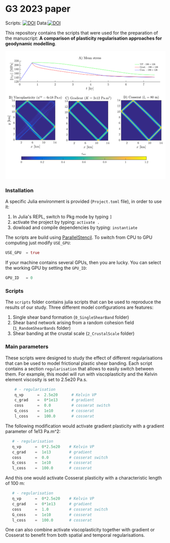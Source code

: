 # G3 2023 paper

Scripts: [![DOI](https://zenodo.org/badge/630468209.svg)](https://zenodo.org/badge/latestdoi/630468209)       Data:[![DOI](https://zenodo.org/badge/DOI/10.5281/zenodo.7692569.svg)](https://doi.org/10.5281/zenodo.7692569)

This repository contains the scripts that were used for the preparation of the manuscript: **A comparison of plasticity regularisation approaches for geodynamic modelling**.

<p align="center">
  <img src="docs/FigureLab0300.png" alt="shear-bands" width="700" />
</p>

### Installation

A specific Julia environment is provided (`Project.toml` file), in order to use it:
1. In Julia's REPL, switch to Pkg mode by typing `]`
2. activate the project by typing: `activate .`
3. dowload and compile dependencies by typing: `instantiate`

The scripts are build using [ParallelStencil](https://github.com/omlins/ParallelStencil.jl). To switch from CPU to GPU computing just modify `USE_GPU`:
```julia
USE_GPU  = true
```
If your machine contains several GPUs, then you are lucky. You can select the working GPU by setting the `GPU_ID`:
```julia
GPU_ID   = 0
```

### Scripts

The `scripts` folder contains julia scripts that can be used to reproduce the results of our study.
Three different model configurations are features:
1. Single shear band formation (`0_SingleShearBand` folder)
2. Shear band network arising from a random cohesion field (`1_RandomShearBands` folder)
3. Shear banding at the crustal scale (`2_CrustalScale` folder)

### Main parameters
These scripts were designed to study the effect of different regularisations that can be used to model frictional plastic shear banding. Each script contains a section `regularisation` that allows to easily switch between them. For example, this model will run with viscoplasticity and the Kelvin element viscosity is set to 2.5e20 Pa.s.
```julia
    # - regularisation
    η_vp      =  2.5e20      # Kelvin VP
    c_grad    =  0*1e13      # gradient
    coss      =  0.0         # cosserat switch
    G_coss    =  1e10        # cosserat
    l_coss    =  100.0       # cosserat
 ```
 The following modification would activate gradient plasticity with a gradient parameter of 1e13 Pa.m^2:
 ```julia
    # - regularisation
    η_vp      =  0*2.5e20    # Kelvin VP
    c_grad    =  1e13        # gradient
    coss      =  0.0         # cosserat switch
    G_coss    =  1e10        # cosserat
    l_coss    =  100.0       # cosserat
 ```
And this one would activate Cosserat plasticity with a characteristic length of 100 m:
 ```julia
    # - regularisation
    η_vp      =  0*2.5e20    # Kelvin VP
    c_grad    =  0*1e13      # gradient
    coss      =  1.0         # cosserat switch
    G_coss    =  1e10        # cosserat
    l_coss    =  100.0       # cosserat
 ```
One can also combine activate viscoplasticity together with gradient or Cosserat to benefit from both spatial and temporal regularisations.
